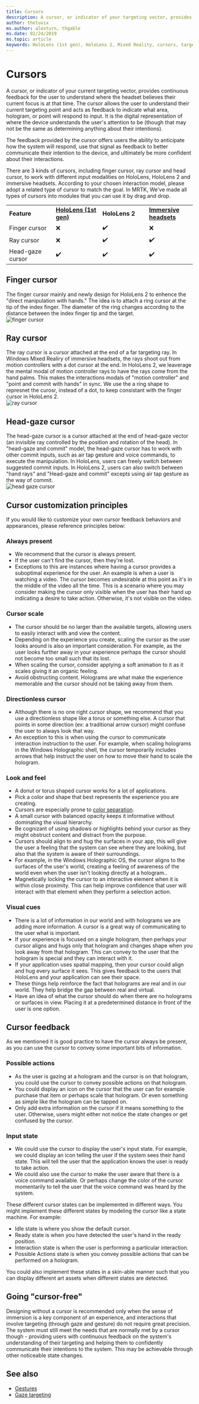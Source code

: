 ```yaml
---
title: Cursors
description: A cursor, or indicator of your targeting vector, provides continuous feedback for the user to understand what HoloLens understands about their intentions.
author: thetuvix
ms.author: alexturn, thgable
ms.date: 02/24/2019
ms.topic: article
keywords: HoloLens (1st gen), HoloLens 2, Mixed Reality, cursors, targeting, gaze, gestures
---
```


# Cursors

A cursor, or indicator of your current targeting vector, provides continuous feedback for the user to understand where the headset believes their current focus is at that time. The cursor allows the user to understand their current targeting point and acts as feedback to indicate what area, hologram, or point will respond to input. It is the digital representation of where the device understands the user's attention to be (though that may not be the same as determining anything about their intentions).

The feedback provided by the cursor offers users the ability to anticipate how the system will respond, use that signal as feedback to better communicate their intention to the device, and ultimately be more confident about their interactions.

There are 3 kinds of cursors, including finger cursor, ray cursor and head cursor, to work with different input modalities on HoloLens, HoloLens 2 and immersive headsets. According to your chosen interaction model, please adopt a related type of cursor to match the goal. In MRTK, We've made all types of cursors into modules that you can use it by drag and drop.    

<table>
    <colgroup>
    <col width="25%" />
    <col width="25%" />
    <col width="25%" />
    <col width="25%" />
    </colgroup>
    <tr>
        <td><strong>Feature</strong></td>
        <td><a href="hololens-hardware-details.md"><strong>HoloLens (1st gen)</strong></a></td>
        <td><strong>HoloLens 2</strong></td>
        <td><a href="immersive-headset-hardware-details.md"><strong>Immersive headsets</strong></a></td>
    </tr>
     <tr>
        <td>Finger cursor</td>
        <td>❌</td>
        <td>✔️</td>
        <td>❌</td>
    </tr>
     <tr>
        <td>Ray cursor</td>
        <td>❌</td>
        <td>✔️</td>
        <td>✔️</td>
    </tr>
    <tr>
        <td>Head-gaze cursor</td>
        <td>✔️</td>
        <td>✔️</td>
        <td>✔️</td>
    </tr>
</table>

## Finger cursor
The finger cursor mainly and newly design for HoloLens 2 to enhence the "direct manipulation with hands." The idea is to attach a ring cursor at the tip of the index finger. The diameter of the ring changes according to the distance between the index finger tip and the target.<br>
![finger cursor](images/finger-ting-temp.PNG)<br>

## Ray cursor
The ray cursor is a cursor attached at the end of a far targeting ray. In Windows Mixed Realiry of immersive headsets, the rays shoot out from motion controllers with a dot cursor at the end. In HoloLens 2, we leaverage the mental modal of motion controller rays to have the rays come from the hand palms. This makes the interactions modals of "motion controller" and "point and commit with hands" in sync. We use the a ring shape to represnet the curosr, instead of a dot, to keep consistant with the finger cursor in HoloLens 2. <br>
![ray cursor](images/ray-cursor-temp.PNG)<br>

## Head-gaze cursor
The head-gaze cursor is a cursor attached at the end of head-gaze vector (an invisible ray controlled by the position and rotation of the head). In "head-gaze and commit" model, the head-gaze cursor has to work with other commit inputs, such as air tap gesture and voice commands, to execute the manipulation. In HoloLens, users can freely switch between suggested commit inputs. In HoloLens 2, users can also switch between "hand rays" and "Head-gaze and commit" excepts using air tap gesture as the way of commit. <br>
![head gaze cursor](images/head-cursor-temp.PNG)<br>


## Cursor customization principles
If you would like to customize your own cursor feedback behaviors and appearances, please reference principles below:

### Always present
* We recommend that the cursor is always present.
* If the user can't find the cursor, then they're lost.
* Exceptions to this are instances where having a cursor provides a suboptimal experience for the user. An example is when a user is watching a video. The cursor becomes undesirable at this point as it's in the middle of the video all the time. This is a scenario where you may consider making the cursor only visible when the user has their hand up indicating a desire to take action. Otherwise, it's not visible on the video.

### Cursor scale
* The cursor should be no larger than the available targets, allowing users to easily interact with and view the content.
* Depending on the experience you create, scaling the cursor as the user looks around is also an important consideration. For example, as the user looks further away in your experience perhaps the cursor should not become too small such that its lost.
* When scaling the cursor, consider applying a soft animation to it as it scales giving it an organic feeling.
* Avoid obstructing content. Holograms are what make the experience memorable and the cursor should not be taking away from them.

### Directionless cursor
* Although there is no one right cursor shape, we recommend that you use a directionless shape like a torus or something else. A cursor that points in some direction (ex: a traditional arrow cursor) might confuse the user to always look that way.
* An exception to this is when using the cursor to communicate interaction instruction to the user. For example, when scaling holograms in the Windows Holographic shell, the cursor temporarily includes arrows that help instruct the user on how to move their hand to scale the hologram.

### Look and feel
* A donut or torus shaped cursor works for a lot of applications.
* Pick a color and shape that best represents the experience you are creating.
* Cursors are especially prone to [color separation](hologram-stability.md#color-separation).
* A small cursor with balanced opacity keeps it informative without dominating the visual hierarchy.
* Be cognizant of using shadows or highlights behind your cursor as they might obstruct content and distract from the purpose.
* Cursors should align to and hug the surfaces in your app, this will give the user a feeling that the system can see where they are looking, but also that the system is aware of their surroundings.
* For example, in the Windows Holographic OS, the cursor aligns to the surfaces of the user's world, creating a feeling of awareness of the world even when the user isn't looking directly at a hologram..
* Magnetically locking the cursor to an interactive element when it is within close proximity. This can help improve confidence that user will interact with that element when they perform a selection action.

### Visual cues
* There is a lot of information in our world and with holograms we are adding more information. A cursor is a great way of communicating to the user what is important.
* If your experience is focused on a single hologram, then perhaps your cursor aligns and hugs only that hologram and changes shape when you look away from that hologram. This can convey to the user that the hologram is special and they can interact with it.
* If your application uses spatial mapping, then your cursor could align and hug every surface it sees. This gives feedback to the users that HoloLens and your application can see their space.
* These things help reinforce the fact that holograms are real and in our world. They help bridge the gap between real and virtual.
* Have an idea of what the cursor should do when there are no holograms or surfaces in view. Placing it at a predetermined distance in front of the user is one option.

## Cursor feedback

As we mentioned it is good practice to have the cursor always be present, as you can use the cursor to convey some important bits of information.

### Possible actions
* As the user is gazing at a hologram and the cursor is on that hologram, you could use the cursor to convey possible actions on that hologram.
* You could display an icon on the cursor that the user can for example purchase that item or perhaps scale that hologram. Or even something as simple like the hologram can be tapped on.
* Only add extra information on the cursor if it means something to the user. Otherwise, users might either not notice the state changes or get confused by the cursor.

### Input state
* We could use the cursor to display the user's input state. For example, we could display an icon telling the user if the system sees their hand state. This will tell the user that the application knows the user is ready to take action.
* We could also use the cursor to make the user aware that there is a voice command available. Or perhaps change the color of the cursor momentarily to tell the user that the voice command was heard by the system.

These different cursor states can be implemented in different ways. You might implement these different states by modeling the cursor like a state machine. For example:
* Idle state is where you show the default cursor.
* Ready state is when you have detected the user's hand in the ready position.
* Interaction state is when the user is performing a particular interaction.
* Possible Actions state is when you convey possible actions that can be performed on a hologram.

You could also implement these states in a skin-able manner such that you can display different art assets when different states are detected.

## Going "cursor-free"

Designing without a cursor is recommended only when the sense of immersion is a key component of an experience, and interactions that involve targeting (through gaze and gesture) do not require great precision. The system must still meet the needs that are normally met by a cursor though - providing users with continuous feedback on the system's understanding of their targeting and helping them to confidently communicate their intentions to the system. This may be achievable through other noticeable state changes.

## See also
* [Gestures](gestures.md)
* [Gaze targeting](gaze-targeting.md)
